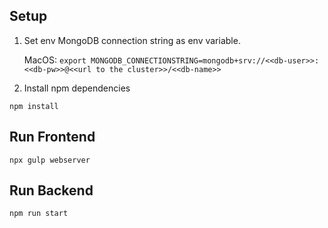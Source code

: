 ## Setup

1. Set env MongoDB connection string as env variable.

    MacOS: `export MONGODB_CONNECTIONSTRING=mongodb+srv://<<db-user>>:<<db-pw>>@<<url to the cluster>>/<<db-name>>`

2. Install npm dependencies

``npm install``

## Run Frontend

``npx gulp webserver``

## Run Backend

``npm run start``